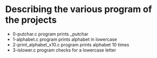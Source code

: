 # Describing the various program of the projects
- 0-putchar.c program prints _putchar
- 1-alphabet.c program prints alphabet in lowercase
- 2-print_alphabet_x10.c program prints alphabet 10 times 
- 3-islower.c program checks for  a lowercase letter

